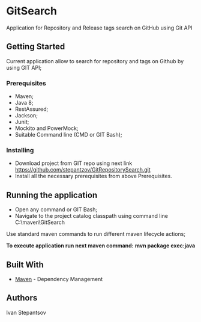 # GitSearch
Application for Repository and Release tags search on GitHub using Git API 

## Getting Started
Current application allow to search for repository and tags on Github by using GIT API;

### Prerequisites
- Maven;
- Java 8; 
- RestAssured;
- Jackson;
- Junit;
- Mockito and PowerMock;
- Suitable Command line (CMD or GIT Bash);

### Installing
- Download project from GIT repo using next link https://github.com/stepantzov/GitRepositorySearch.git
- Install all the necessary prerequisites from above Prerequisites. 

## Running the application 
- Open any command or GIT Bash;
- Navigate to the project catalog classpath using command line C:\maven\GitSearch

Use standard maven commands to run different maven lifecycle actions;

**To execute application run next maven command:**
**mvn package exec:java**



## Built With
* [Maven](https://maven.apache.org/) - Dependency Management


## Authors
Ivan Stepantsov
